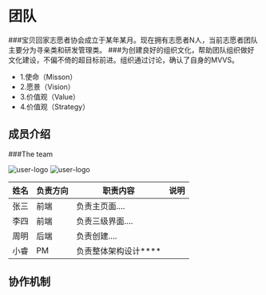 # 团队


###宝贝回家志愿者协会成立于某年某月。现在拥有志愿者N人，当前志愿者团队主要分为寻亲类和研发管理类。
###为创建良好的组织文化，帮助团队组织做好文化建设，不偏不倚的超目标前进。组织通过讨论，确认了自身的MVVS。
* 1.使命（Misson）
* 2.愿景（Vision）
* 3.价值观（Value）
* 4.价值观（Strategy）
## 成员介绍



###The team

![user-logo](https://avatars1.githubusercontent.com/u/1617384?s=60&v=4)
![user-logo](https://avatars1.githubusercontent.com/u/45333095?s=40&v=4)

| 姓名 | 负责方向 |  职责内容  |  说明  |
| ---- |----| ----------|----|
| 张三 | 前端 | 负责主页面....  |        |
| 李四 | 前端 | 负责三级界面....|   |
| 周明 | 后端 | 负责创建....|     |
| 小睿 | PM   | 负责整体架构设计****  |    |

## 协作机制
